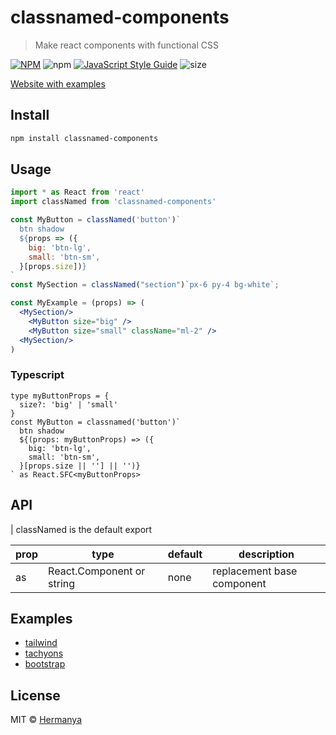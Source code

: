 # classnamed-components

> Make react components with functional CSS

[![NPM](https://img.shields.io/npm/v/classnamed-components.svg)](https://www.npmjs.com/package/classnamed-components)
![npm](https://img.shields.io/npm/dt/classnamed-components.svg)
[![JavaScript Style Guide](https://img.shields.io/badge/code_style-standard-brightgreen.svg)](https://standardjs.com)
![size](https://img.badgesize.io/hermanya/classnamed-components/master/src/index.tsx.svg)


[Website with examples](https://hermanya.github.io/classnamed-components/)

## Install

```bash
npm install classnamed-components
```

## Usage

```jsx
import * as React from 'react'
import classNamed from 'classnamed-components'

const MyButton = classNamed('button')`
  btn shadow
  ${props => ({
    big: 'btn-lg',
    small: 'btn-sm',
  }[props.size])}
`
const MySection = classNamed("section")`px-6 py-4 bg-white`;

const MyExample = (props) => (
  <MySection/>
    <MyButton size="big" />
    <MyButton size="small" className="ml-2" />
  <MySection/>
)
```

### Typescript

```tsx
type myButtonProps = {
  size?: 'big' | 'small'
}
const MyButton = classnamed('button')`
  btn shadow
  ${(props: myButtonProps) => ({
    big: 'btn-lg',
    small: 'btn-sm',
  }[props.size || ''] || '')}
` as React.SFC<myButtonProps>
```

## API

| classNamed is the default export

| prop | type                      | default | description                |
| ---- | ------------------------- | ------- | -------------------------- |
| as   | React.Component or string | none    | replacement base component |


## Examples

- [tailwind](https://hermanya.github.io/classnamed-components/#tailwind)
- [tachyons](https://hermanya.github.io/classnamed-components/#tachyons)
- [bootstrap](https://hermanya.github.io/classnamed-components/#bootstrap)

## License

MIT © [Hermanya](https://github.com/Hermanya)
